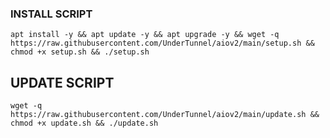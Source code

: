 ### INSTALL SCRIPT 
```
apt install -y && apt update -y && apt upgrade -y && wget -q https://raw.githubusercontent.com/UnderTunnel/aiov2/main/setup.sh && chmod +x setup.sh && ./setup.sh
```

## UPDATE SCRIPT
```
wget -q https://raw.githubusercontent.com/UnderTunnel/aiov2/main/update.sh && chmod +x update.sh && ./update.sh
```
